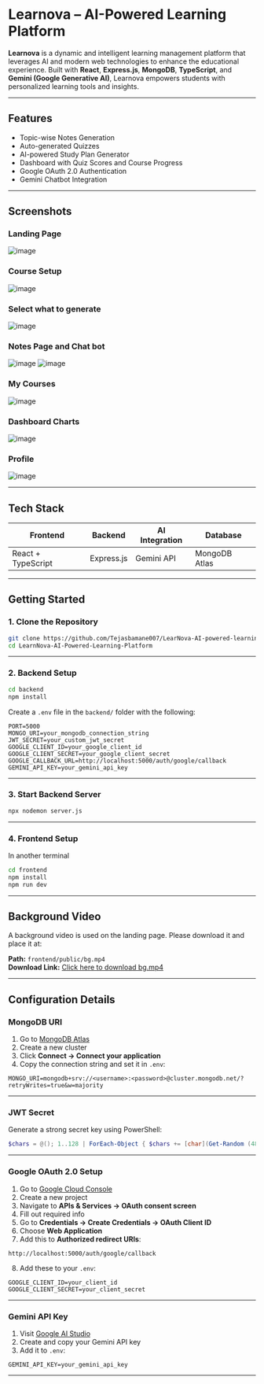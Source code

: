 # Learnova – AI-Powered Learning Platform

**Learnova** is a dynamic and intelligent learning management platform that leverages AI and modern web technologies to enhance the educational experience. Built with **React**, **Express.js**, **MongoDB**, **TypeScript**, and **Gemini (Google Generative AI)**, Learnova empowers students with personalized learning tools and insights.

---

## Features

- Topic-wise Notes Generation  
- Auto-generated Quizzes  
- AI-powered Study Plan Generator  
- Dashboard with Quiz Scores and Course Progress  
- Google OAuth 2.0 Authentication  
- Gemini Chatbot Integration

---

## Screenshots

### Landing Page  
![image](https://github.com/user-attachments/assets/d5869f42-04cf-4ed3-b48b-5b7eb3fcc3ea)

### Course Setup  
![image](https://github.com/user-attachments/assets/8f8b0b6f-1a67-47f1-b884-d646a85b72b7)

### Select what to generate
![image](https://github.com/user-attachments/assets/2bc13818-c613-4a17-9eec-0e5450fd85d7)

### Notes Page and Chat bot
![image](https://github.com/user-attachments/assets/37b52b42-0354-4d47-bb6c-430f5ec074a2)
![image](https://github.com/user-attachments/assets/c010d67b-377e-4631-bca3-de327478e4e7)

### My Courses
![image](https://github.com/user-attachments/assets/b571e7ab-5f02-4b55-80a2-d48bf12f81b3)

### Dashboard Charts  
![image](https://github.com/user-attachments/assets/37e7ad57-f6a6-464a-9a8b-f15a5f586dc4)

### Profile 
![image](https://github.com/user-attachments/assets/6f85e294-8fa7-4380-abca-9d128690ca6a)

---

## Tech Stack

| Frontend         | Backend     | AI Integration | Database      |
|------------------|-------------|----------------|---------------|
| React + TypeScript | Express.js | Gemini API     | MongoDB Atlas |

---

## Getting Started

### 1. Clone the Repository

```bash
git clone https://github.com/Tejasbamane007/LearNova-AI-powered-learning-managment-system.git
cd LearnNova-AI-Powered-Learning-Platform
```

---

### 2. Backend Setup

```bash
cd backend
npm install
```

Create a `.env` file in the `backend/` folder with the following:

```env
PORT=5000
MONGO_URI=your_mongodb_connection_string
JWT_SECRET=your_custom_jwt_secret
GOOGLE_CLIENT_ID=your_google_client_id
GOOGLE_CLIENT_SECRET=your_google_client_secret
GOOGLE_CALLBACK_URL=http://localhost:5000/auth/google/callback
GEMINI_API_KEY=your_gemini_api_key
```

---

### 3. Start Backend Server

```bash
npx nodemon server.js
```

---

### 4. Frontend Setup

In another terminal
```bash
cd frontend
npm install
npm run dev
```

---

## Background Video

A background video is used on the landing page. Please download it and place it at:

**Path:** `frontend/public/bg.mp4`  
**Download Link:** [Click here to download bg.mp4](https://drive.google.com/drive/folders/1Rj4epXnRAEU7Crm-BxEIygsXnaZmjveu?usp=sharing)

---

## Configuration Details

### MongoDB URI

1. Go to [MongoDB Atlas](https://www.mongodb.com/cloud/atlas/register)
2. Create a new cluster
3. Click **Connect → Connect your application**
4. Copy the connection string and set it in `.env`:

```env
MONGO_URI=mongodb+srv://<username>:<password>@cluster.mongodb.net/?retryWrites=true&w=majority
```

---

### JWT Secret

Generate a strong secret key using PowerShell:

```powershell
$chars = @(); 1..128 | ForEach-Object { $chars += [char](Get-Random (48..57 + 97..102)) }; $chars -join ''
```


---

### Google OAuth 2.0 Setup

1. Go to [Google Cloud Console](https://console.cloud.google.com/)
2. Create a new project
3. Navigate to **APIs & Services → OAuth consent screen**
4. Fill out required info
5. Go to **Credentials → Create Credentials → OAuth Client ID**
6. Choose **Web Application**
7. Add this to **Authorized redirect URIs**:

```
http://localhost:5000/auth/google/callback
```

8. Add these to your `.env`:

```env
GOOGLE_CLIENT_ID=your_client_id
GOOGLE_CLIENT_SECRET=your_client_secret
```

---

### Gemini API Key

1. Visit [Google AI Studio](https://makersuite.google.com/app/apikey)
2. Create and copy your Gemini API key
3. Add it to `.env`:

```env
GEMINI_API_KEY=your_gemini_api_key
```

---

